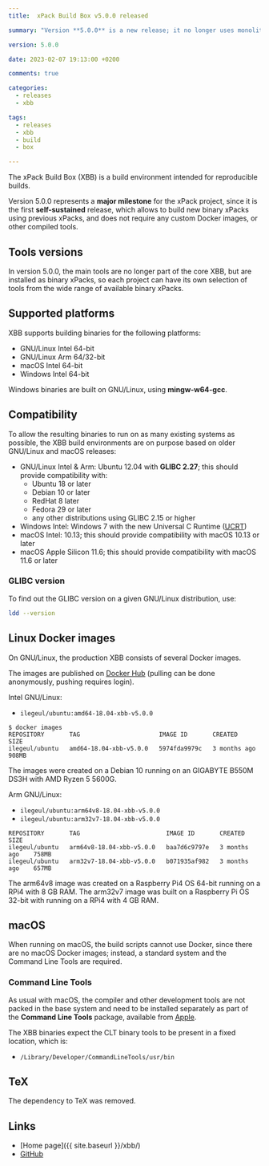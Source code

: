 ```yaml
---
title:  xPack Build Box v5.0.0 released

summary: "Version **5.0.0** is a new release; it no longer uses monolithic Docker images, but splits the dependencies amongst multiple binary xPacks."

version: 5.0.0

date: 2023-02-07 19:13:00 +0200

comments: true

categories:
  - releases
  - xbb

tags:
  - releases
  - xbb
  - build
  - box

---
```


The xPack Build Box (XBB) is a build environment intended for reproducible builds.

Version 5.0.0 represents a **major milestone**
for the xPack project, since it is the first **self-sustained** release,
which allows to build new binary xPacks using previous xPacks,
and does not require any custom Docker images, or other compiled tools.

## Tools versions

In version 5.0.0, the main tools are no longer part of the core XBB,
but are installed as binary xPacks, so
each project can have its own selection of tools from the
wide range of available binary xPacks.

## Supported platforms

XBB supports building binaries for the following platforms:

- GNU/Linux Intel 64-bit
- GNU/Linux Arm 64/32-bit
- macOS Intel 64-bit
- Windows Intel 64-bit

Windows binaries are built on GNU/Linux, using **mingw-w64-gcc**.

## Compatibility

To allow the resulting binaries to run on as many existing systems
as possible, the XBB build environments are on purpose based on older
GNU/Linux and macOS releases:

- GNU/Linux Intel & Arm: Ubuntu 12.04 with **GLIBC 2.27**; this
should provide compatibility with:
  - Ubuntu 18 or later
  - Debian 10 or later
  - RedHat 8 later
  - Fedora 29 or later
  - any other distributions using GLIBC 2.15 or higher
- Windows Intel: Windows 7 with the new Universal C Runtime
  ([UCRT](https://support.microsoft.com/en-us/topic/update-for-universal-c-runtime-in-windows-c0514201-7fe6-95a3-b0a5-287930f3560c))
- macOS Intel: 10.13; this should provide compatibility with macOS 10.13 or later
- macOS Apple Silicon 11.6; this should provide compatibility with macOS 11.6 or later

### GLIBC version

To find out the GLIBC version on a given GNU/Linux distribution, use:

```sh
ldd --version
```

## Linux Docker images

On GNU/Linux, the production XBB consists of several Docker images.

The images are published on
[Docker Hub](https://hub.docker.com/repository/docker/ilegeul/ubuntu)
(pulling can be done anonymously, pushing requires login).

Intel GNU/Linux:

- `ilegeul/ubuntu:amd64-18.04-xbb-v5.0.0`

```console
$ docker images
REPOSITORY       TAG                      IMAGE ID       CREATED         SIZE
ilegeul/ubuntu   amd64-18.04-xbb-v5.0.0   5974fda9979c   3 months ago    908MB
```

The images were created on a Debian 10
running on an GIGABYTE B550M DS3H with AMD Ryzen 5 5600G.

Arm GNU/Linux:

- `ilegeul/ubuntu:arm64v8-18.04-xbb-v5.0.0`
- `ilegeul/ubuntu:arm32v7-18.04-xbb-v5.0.0`

```console
REPOSITORY       TAG                        IMAGE ID       CREATED         SIZE
ilegeul/ubuntu   arm64v8-18.04-xbb-v5.0.0   baa7d6c9797e   3 months ago    758MB
ilegeul/ubuntu   arm32v7-18.04-xbb-v5.0.0   b071935af982   3 months ago    657MB
```

The arm64v8 image was created on a Raspberry Pi4 OS 64-bit running on a RPi4
with 8 GB RAM. The arm32v7 image was built on a Raspberry Pi OS 32-bit with
running on a RPi4 with 4 GB RAM.

## macOS

When running on macOS, the build scripts cannot use Docker, since there
are no macOS Docker images; instead,
a standard system and the Command Line Tools are required.

### Command Line Tools

As usual with macOS, the compiler and other development tools are not
packed in the base system and need to be installed separately as part of the
**Command Line Tools** package, available from
[Apple](https://developer.apple.com).

The XBB binaries expect the CLT binary tools to be present in a
fixed location, which is:

- `/Library/Developer/CommandLineTools/usr/bin`

## TeX

The dependency to TeX was removed.

## Links

- [Home page]({{ site.baseurl }}/xbb/)
- [GitHub](https://github.com/xpack/xpack-build-box/)
